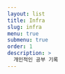 ```yaml
---
layout: list
title: Infra
slug: infra
menu: true
submenu: true
order: 1
description: >
  개인적인 공부 기록
---
```

